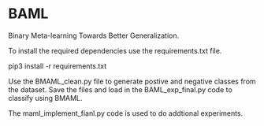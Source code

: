 # BAML

Binary Meta-learning Towards Better Generalization.

To install the required dependencies use the requirements.txt file.

pip3 install -r requirements.txt

Use the BMAML_clean.py file to generate postive and negative classes from the dataset. Save the files and load in the BAML_exp_final.py code to classify using BMAML.

The maml_implement_fianl.py code is used to do addtional experiments.
